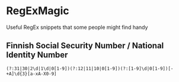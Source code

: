 # RegExMagic
Useful RegEx snippets that some people might find handy

## Finnish Social Security Number / National Identity Number

```regex
(?:31|30|2\d|1\d|0[1-9])(?:12|11|10|0[1-9])(?:[1-9]\d|0[1-9])[-+A]\d{3}[a-xA-X0-9]
```
